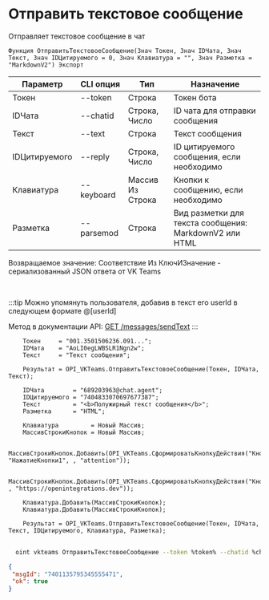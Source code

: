﻿---
sidebar_position: 1
---

# Отправить текстовое сообщение
 Отправляет текстовое сообщение в чат



`Функция ОтправитьТекстовоеСообщение(Знач Токен, Знач IDЧата, Знач Текст, Знач IDЦитируемого = 0, Знач Клавиатура = "", Знач Разметка = "MarkdownV2") Экспорт`

  | Параметр | CLI опция | Тип | Назначение |
  |-|-|-|-|
  | Токен | --token | Строка | Токен бота |
  | IDЧата | --chatid | Строка, Число | ID чата для отправки сообщения |
  | Текст | --text | Строка | Текст сообщения |
  | IDЦитируемого | --reply | Строка, Число | ID цитируемого сообщения, если необходимо |
  | Клавиатура | --keyboard | Массив Из Строка | Кнопки к сообщению, если необходимо |
  | Разметка | --parsemod | Строка | Вид разметки для текста сообщения: MarkdownV2 или HTML |

  
  Возвращаемое значение:   Соответствие Из КлючИЗначение - сериализованный JSON ответа от VK Teams

<br/>

:::tip
Можно упомянуть пользователя, добавив в текст его userId в следующем формате @[userId]

 Метод в документации API: [GET /messages/sendText](https://teams.vk.com/botapi/#/messages/get_messages_sendText)
:::
<br/>


```bsl title="Пример кода"
    Токен     = "001.3501506236.091...";
    IDЧата    = "AoLI0egLWBSLR1Ngn2w";
    Текст     = "Текст сообщения";

    Результат = OPI_VKTeams.ОтправитьТекстовоеСообщение(Токен, IDЧата, Текст);

    IDЧата        = "689203963@chat.agent";
    IDЦитируемого = "7404833070697677387";
    Текст         = "<b>Полужирный текст сообщения</b>";
    Разметка      = "HTML";

    Клавиатура         = Новый Массив;
    МассивСтрокиКнопок = Новый Массив;

    МассивСтрокиКнопок.Добавить(OPI_VKTeams.СформироватьКнопкуДействия("Кнопка1", "НажатиеКнопки1", , "attention"));

    МассивСтрокиКнопок.Добавить(OPI_VKTeams.СформироватьКнопкуДействия("Кнопка2", , "https://openintegrations.dev"));

    Клавиатура.Добавить(МассивСтрокиКнопок);
    Клавиатура.Добавить(МассивСтрокиКнопок);

    Результат = OPI_VKTeams.ОтправитьТекстовоеСообщение(Токен, IDЧата, Текст, IDЦитируемого, Клавиатура, Разметка);
```



```sh title="Пример команды CLI"
    
  oint vkteams ОтправитьТекстовоеСообщение --token %token% --chatid %chatid% --text %text% --reply %reply% --keyboard %keyboard% --parsemod %parsemod%

```

```json title="Результат"
{
 "msgId": "7401135795345555471",
 "ok": true
}
```
